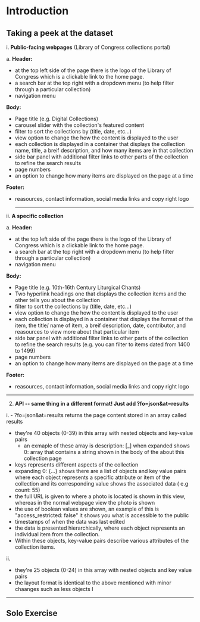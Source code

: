 # Introduction

## Taking a peek at the dataset

i. **Public-facing webpages** (Library of Congress collections portal)
   
 a.
   **Header:**
   - at the top left side of the page there is the logo of the Library of Congress which is a clickable link to the home page.
   - a search bar at the top right with a dropdown menu (to help filter through a particular collection)
   - navigation menu

**Body:** 
- Page title (e.g. Digital Collections)
- carousel slider with the collection's featured content
- filter to sort the collections by (title, date, etc...)
- view option to change the how the content is displayed to the user
- each collection is displayed in a container that displays the collection name, title, a breif description, and how many items are in that collection
- side bar panel with additional filter links to other parts of the collection to refine the search results
- page numbers
- an option to change how many items are displayed on the page at a time 

**Footer:** 
- reasources, contact information, social media links and copy right logo

  ------

ii. **A specific collection**

a.  **Header:**
   - at the top left side of the page there is the logo of the Library of Congress which is a clickable link to the home page.
   - a search bar at the top right with a dropdown menu (to help filter through a particular collection)
   - navigation menu

**Body:** 
- Page title (e.g. 10th-16th Century Liturgical Chants)
- Two hyperlink headings one that displays the collection items and the other tells you about the collection 
- filter to sort the collections by (title, date, etc...)
- view option to change the how the content is displayed to the user
- each collection is displayed in a container that displays the format of the item, the title/ name of item, a breif description, date, contributor, and reasources to view more about that particular item
- side bar panel with additional filter links to other parts of the collection to refine the search results (e.g. you can filter to items dated from 1400 to 1499)
- page numbers
- an option to change how many items are displayed on the page at a time 

**Footer:** 
- reasources, contact information, social media links and copy right logo
------

2. **API -- same thing in a different format! Just add ?fo=json&at=results**

i. - ?fo=json&at=results returns the page content stored in an array called results
- they're 40 objects (0-39) in this array with nested objects and key-value pairs
    - an exmaple of these array is description: [_] when expanded shows 0: array that contains a string shown in the body of the about this collection page
- keys represents different aspects of the collection
- expanding 0: {...} shows there are a list of objects and key value pairs where each object represents a specific attribute or item of the collection and its corresponding value shows the associated data ( e.g count: 55)
- the full URL is given to where a photo is located is shown in this view, whereas in the normal webpage view the photo is shown
- the use of boolean values are shown, an example of this is "access_restricted: false" it shows you what is accessible to the public 
- timestamps of when the data was last edited
- the data is presented hierarchically, where each object represents an individual item from the collection.
- Within these objects, key-value pairs describe various attributes of the collection items.  
   
ii.
- they're 25 objects (0-24) in this array with nested objects and key value pairs
- the layout format is identical to the above mentioned with minor chaanges such as less objects 
I 
-----


## Solo Exercise








